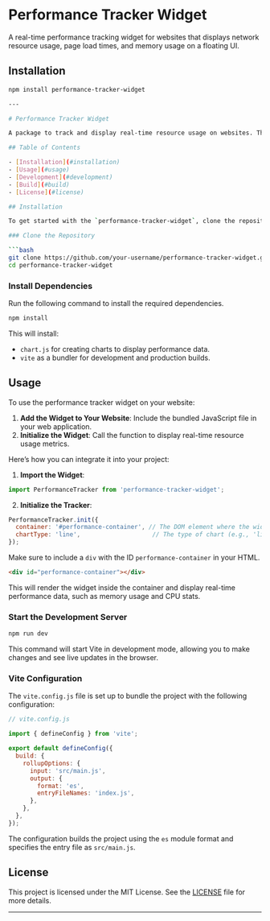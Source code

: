 # Performance Tracker Widget

A real-time performance tracking widget for websites that displays network resource usage, page load times, and memory usage on a floating UI.

## Installation

```bash
npm install performance-tracker-widget

---

# Performance Tracker Widget

A package to track and display real-time resource usage on websites. The performance tracker widget shows CPU, memory, and other relevant metrics, using `chart.js` for visualizations. The widget is built using Vite for fast development and optimized builds.

## Table of Contents

- [Installation](#installation)
- [Usage](#usage)
- [Development](#development)
- [Build](#build)
- [License](#license)

## Installation

To get started with the `performance-tracker-widget`, clone the repository and install the dependencies.

### Clone the Repository

```bash
git clone https://github.com/your-username/performance-tracker-widget.git
cd performance-tracker-widget
```

### Install Dependencies

Run the following command to install the required dependencies.

```bash
npm install
```

This will install:

- `chart.js` for creating charts to display performance data.
- `vite` as a bundler for development and production builds.

## Usage

To use the performance tracker widget on your website:

1. **Add the Widget to Your Website**: Include the bundled JavaScript file in your web application.
2. **Initialize the Widget**: Call the function to display real-time resource usage metrics.

Here’s how you can integrate it into your project:

1. **Import the Widget**:

```javascript
import PerformanceTracker from 'performance-tracker-widget';
```

2. **Initialize the Tracker**:

```javascript
PerformanceTracker.init({
  container: '#performance-container', // The DOM element where the widget will be rendered
  chartType: 'line',                    // The type of chart (e.g., 'line', 'bar')
});
```

Make sure to include a `div` with the ID `performance-container` in your HTML.

```html
<div id="performance-container"></div>
```

This will render the widget inside the container and display real-time performance data, such as memory usage and CPU stats.


### Start the Development Server

```bash
npm run dev
```

This command will start Vite in development mode, allowing you to make changes and see live updates in the browser.

### Vite Configuration

The `vite.config.js` file is set up to bundle the project with the following configuration:

```javascript
// vite.config.js

import { defineConfig } from 'vite';

export default defineConfig({
  build: {
    rollupOptions: {
      input: 'src/main.js',
      output: {
        format: 'es',
        entryFileNames: 'index.js',
      },
    },
  },
});
```

The configuration builds the project using the `es` module format and specifies the entry file as `src/main.js`.

## License

This project is licensed under the MIT License. See the [LICENSE](LICENSE) file for more details.

---
